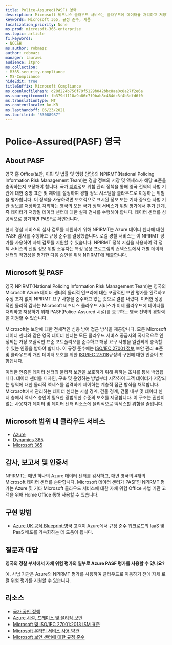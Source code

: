 ```yaml
---
title: Police-Assured(PASF) 영국
description: Microsoft 비즈니스 클라우드 서비스는 클라우드에 데이터를 처리하고 저장하기 위해 Police-Assured 시설의 보안이 필요한 영국 법 집행 기관을 지원합니다.
keywords: Microsoft 365, 규정 준수, 제품
localization_priority: None
ms.prod: microsoft-365-enterprise
ms.topic: article
f1.keywords:
- NOCSH
ms.author: robmazz
author: robmazz
manager: laurawi
audience: itpro
ms.collection:
- M365-security-compliance
- MS-Compliance
hideEdit: true
titleSuffix: Microsoft Compliance
ms.openlocfilehash: d28d224b756f79f5129b042bbc8aa0c8a27f2e6a
ms.sourcegitcommit: fb379d1110a9a86c7f9bab8c484dc3f4b3dfd6f0
ms.translationtype: MT
ms.contentlocale: ko-KR
ms.lasthandoff: 06/23/2021
ms.locfileid: "53088987"
---
```

# <a name="police-assured-secure-facilities-pasf-united-kingdom"></a>Police-Assured(PASF) 영국

## <a name="about-pasf"></a>About PASF

영국 홈 Office(보안, 이민 및 법률 및 명령 담당)의 NPIRMT(National Policing Information Risk Management Team)는 경찰 정보의 저장 및 액세스가 해당 표준을 충족하는지 보장해야 합니다. 국가 [지리](http://library.college.police.uk/docs/APP-National-Policing-Information-Risk-Management-Policy.pdf)정보 위험 관리 정책을 통해 영국 전역의 사법 기관에 대한 중앙 표준 및 제어를 설정하여 경찰 정보 시스템을 클라우드로 이동하는 위험을 평가합니다. 이 정책을 사용하려면 보호적으로 표시된 정보 또는 기타 중요한 사법 기관 정보를 저장하고 처리하는 영국의 모든 국가 정책 서비스가 위험 평가에서 추가 단계, 즉 데이터가 저장될 데이터 센터에 대한 실제 검사를 수행해야 합니다. 데이터 센터를 성공적으로 평가하면 PASF로 확인됩니다.

현지 경찰 서비스의 실사 검토를 지원하기 위해 NPIRMT는 Azure 데이터 센터에 대한 PASF 감사를 수행하고 규정 준수를 결정했습니다. 로컬 경찰 서비스는 이 NPIRMT 평가를 사용하여 자체 검토를 지원할 수 있습니다. NPIRMT 정책 지침을 사용하여 각 정책 서비스의 선임 정보 위험 소유자는 특정 응용 프로그램의 컨텍스트에서 개별 데이터 센터의 적합성을 평가한 다음 승인을 위해 NPIRMT에 제출합니다.

## <a name="microsoft-and-pasf"></a>Microsoft 및 PASF

영국 NPIRMT(National Policing Information Risk Management Team)는 영국의 Microsoft Azure 데이터 센터의 물리적 인프라에 대한 포괄적인 보안 평가를 완료하고 수정 조치 없이 NPIRMT 요구 사항을 준수하고 있는 것으로 결론 내렸다. 이러한 성공적인 물리적 감사는 Microsoft 비즈니스 클라우드 서비스가 이제 클라우드에 데이터를 처리하고 저장하기 위해 PASF(Police-Assured 시설)를 요구하는 영국 전역의 경찰력을 지원할 수 있습니다.

Microsoft는 보안에 대한 전체적인 심층 방어 접근 방식을 제공합니다. 모든 Microsoft 데이터 센터와 같은 영국 데이터 센터는 모든 [](https://azure.microsoft.com/overview/trusted-cloud/) 클라우드 서비스 공급자의 국제적으로 인정되는 가장 포괄적인 표준 포트폴리오를 준수하고 해당 요구 사항을 일관되게 충족할 수 있는 인증을 받아야 합니다. 이 규정 준수에는 [ISO/IEC 27001 정보](offering-iso-27001.md) 보안 관리 표준 및 클라우드의 개인 데이터 보호를 위한 [ISO/IEC 27018](offering-iso-27018.md)규정의 구현에 대한 인증이 포함됩니다.

이러한 인증은 데이터 센터의 물리적 보안을 보호하기 위해 취하는 조치를 통해 백업됩니다. 데이터 센터를 디자인, 구축 및 운영하는 방법부터 시작하여 고객 데이터가 저장되는 영역에 대한 물리적 액세스를 엄격하게 제어하는 계층적 접근 방식을 채택합니다. Microsoft에서 관리하는 데이터 센터는 시설 경계, 건물 경계, 건물 내부 및 데이터 센터 층에서 액세스 승인이 필요한 광범위한 수준의 보호를 제공합니다. 이 구조는 권한이 없는 사용자가 데이터 및 데이터 센터 리소스에 물리적으로 액세스할 위험을 줄입니다.

## <a name="microsoft-in-scope-cloud-services"></a>Microsoft 범위 내 클라우드 서비스

- [Azure](https://gallery.technet.microsoft.com/Overview-of-Azure-c1be3942)
- [Dynamics 365](https://download.microsoft.com/download/E/1/9/E1977163-7A86-4812-AC18-C03ADC958AAF/Microsoft_Dynamics_365_Cloud_Service_Compliance_Datasheet.pdf)
- [Microsoft 365](https://servicetrust.microsoft.com/ViewPage/TrustDocuments?command=Download&downloadType=Document&downloadId=9f756cce-b15d-45a9-94d7-6a583dee4401&docTab=6d000410-c9e9-11e7-9a91-892aae8839ad_Compliance_Guides)

## <a name="audits-reports-and-certificates"></a>감사, 보고서 및 인증서

NPIRMT는 매년 하나의 Azure 데이터 센터를 감사하고, 매년 영국의 4개의 Microsoft 데이터 센터를 순환합니다. Microsoft 데이터 센터가 PASF인 NPIRMT 평가는 Azure 및 기타 Microsoft 클라우드 서비스에 대한 자체 위험 Office 사법 기관 고객을 위해 Home Office 통해 사용할 수 있습니다.

## <a name="how-to-implement"></a>구현 방법

- [Azure UK 공식 Blueprint:](/azure/governance/blueprints/samples/ukofficial-uknhs)영국 고객이 Azure에서 규정 준수 워크로드의 IaaS 및 PaaS 배포를 가속화하는 데 도움이 됩니다.

## <a name="frequently-asked-questions"></a>질문과 대답

**영국의 경찰 부서에서 자체 위험 평가의 일부로 Azure PASF 평가를 사용할 수 있나요?**

예. 사법 기관은 Azure의 NPIRMT 평가를 사용하여 클라우드로 이동하기 전에 자체 로컬 위험 평가를 지원할 수 있습니다.

## <a name="resources"></a>리소스

- [국가 공인 정책](http://library.college.police.uk/docs/APP-National-Policing-Accreditation-Policy-2013.pdf)
- [Azure 시설, 프레미스 및 물리적 보안](https://azure.microsoft.com/blog/azure-layered-approach-to-physical-security/)
- [Microsoft 및 ISO/IEC 27001:2013 ISM 표준](offering-iso-27001.md)
- [Microsoft 온라인 서비스 사용 약관](https://www.microsoftvolumelicensing.com/DocumentSearch.aspx?Mode=3&DocumentTypeId=31)
- [Microsoft 보안 센터에 대한 규정 준수](https://www.microsoft.com/trust-center/compliance/compliance-overview)

